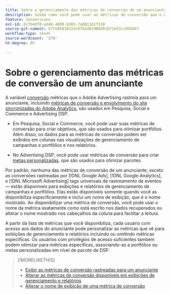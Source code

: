 ```yaml
---
title: Sobre o gerenciamento das métricas de conversão de um anunciante
description: Saiba como você pode usar as métricas de conversão que o Adobe Advertising rastreia para um anunciante.
feature: Conversions
exl-id: 8cfb4df8-ed48-4809-b383-7a6011b1f530
source-git-commit: 67fe8581832dc0762d62908d01672e53cc95b847
workflow-type: tm+mt
source-wordcount: '279'
ht-degree: 0%

---
```


# Sobre o gerenciamento das métricas de conversão de um anunciante

A variável [conversão](/help/search-social-commerce/glossary.md#c-d) métricas que o Adobe Advertising rastreia para um anunciante, incluindo [métricas de conversão e envolvimento do site sincronizadas do Adobe Analytics](/help/integrations/analytics/analytics-data-in-advertising.md), são usados em Pesquisa, Social e Commerce e Advertising DSP.

* Em Pesquisa, Social e Commerce, você pode usar suas métricas de conversão para criar objetivos, que são usados para otimizar portfólios. Além disso, os dados para as métricas de conversão podem ser exibidos em colunas nas visualizações de gerenciamento de campanhas e portfólios e nos relatórios.

* No Advertising DSP, você pode usar métricas de conversão para criar [metas personalizadas](/help/dsp/optimization/custom-goal.md), que são usados para otimizar pacotes.

Por padrão, nenhuma das métricas de conversão de um anunciante, exceto as conversões rastreadas por [!DNL Google Ads], [!DNL Google Analytics], e [!DNL Microsoft Advertising] tags universais de rastreamento de eventos — estão disponíveis para exibições e relatórios de gerenciamento de campanhas e portfólios. Elas estão disponíveis somente quando você as disponibiliza especificamente e inclui um nome de exibição, que é o nome mostrado. Ao disponibilizar uma métrica de conversão, você pode usar o nome da métrica exatamente como está escrito nos dados recuperados ou alterar o nome mostrado nos cabeçalhos da coluna para facilitar a leitura.

A partir da lista de métricas que você disponibiliza, cada usuário com acesso aos dados do anunciante pode personalizar as métricas que vê para exibições de gerenciamento e relatórios incluindo ou omitindo métricas específicas. Os usuários com privilégios de acesso suficientes também podem otimizar para métricas específicas, associando-as a portfólios ou metas personalizadas em nível de pacote de DSP.

>[!MORELIKETHIS]
>
>* [Exibir as métricas de conversão rastreadas para um anunciante](conversion-metric-view-tracked.md)
>* [Alterar as métricas de conversão disponíveis em exibições de gerenciamento e relatórios](conversion-metric-edit-available.md)
>* [Alterar o nome de exibição de uma métrica de conversão](conversion-metric-edit-display-name.md)

